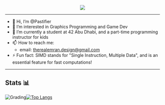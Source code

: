 <div align=center>
  <a href="https://git.io/streak-stats">
    <img src="https://github-readme-streak-stats.herokuapp.com?user=Pastifier&theme=shadow-purple"/>
  </a>
</div>

---
- 👋 Hi, I’m @Pastifier
- 👀 I’m interested in Graphics Programming and Game Dev
- 🌱 I’m currently a student at 42 Abu Dhabi, and a part-time programming instructor for kids
- 📫 How to reach me:
  - email: therealemran.design@gmail.com
- ⚡ Fun fact: SIMD stands for "Single Instruction, Multiple Data", and is an essential feature for fast computations!

---
## Stats 📊

![Grading](https://github-readme-stats.vercel.app/api?username=Pastifier&count_private=true&show_icons=true&theme=chartreuse-dark&hide=contribs)[![Top Langs](https://github-readme-stats.vercel.app/api/top-langs/?username=Pastifier&layout=compact&theme=vision-friendly-dark)](https://github.com/anuraghazra/github-readme-stats)

